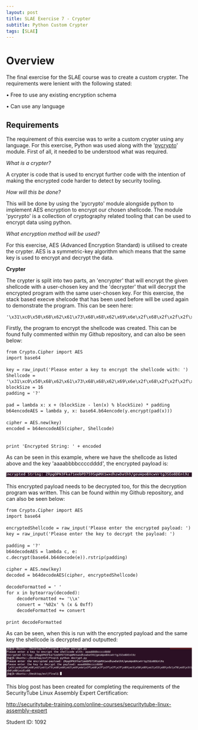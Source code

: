 ```yaml
---
layout: post
title: SLAE Exercise 7 - Crypter
subtitle: Python Custom Crypter
tags: [SLAE]
---
```


Overview
======

The final exercise for the SLAE course was to create a custom crypter. The requirements were lenient with the following stated:

  • Free to use any existing encryption schema
  
  • Can use any language
  
Requirements
------

The requirement of this exercise was to write a custom crypter using any language. For this exercise, Python was used along with the '[pycrypto]('https://www.dlitz.net/software/pycrypto/')' module. First of all, it needed to be understood what was required.

*What is a crypter?*

A crypter is  code that is used to encrypt further code with the intention of making the encrypted code harder to detect by security tooling. 

*How will this be done?*

This will be done by using the 'pycrypto' module alongside python to implement AES encryption to encrypt our chosen shellcode. The module 'pycrypto'  is a collection of cryptography related tooling that can be used to encrypt data using python. 

*What encryption method will be used?* 

For this exercise, AES (Advanced Encryption Standard) is utilised to create the crypter. AES is a symmetric-key algorithm which means that the same key is used to encrypt and decrypt the data.  

**Crypter**

The crypter is split into two parts, an 'encrypter' that will encrypt the given shellcode with a user-chosen key and the 'decrypter' that will decrypt the encrypted program with the same user-chosen key. For this exercise, the stack based execve shelcode that has been used before will be used again to demonstrate the program. This can be seen here:

	'\x31\xc0\x50\x68\x62\x61\x73\x68\x68\x62\x69\x6e\x2f\x68\x2f\x2f\x2f\x2f\x89\xe3\x50\x89\xe2\x53\x89\xe1\xb0\x0b\xcd\x80'
	
Firstly, the program to encrypt the shellcode was created. This can be found fully commented within my Github repository, and can also be seen below:

```
from Crypto.Cipher import AES
import base64

key = raw_input('Please enter a key to encrypt the shellcode with: ')
Shellcode = '\x31\xc0\x50\x68\x62\x61\x73\x68\x68\x62\x69\x6e\x2f\x68\x2f\x2f\x2f\x2f\x89\xe3\x50\x89\xe2\x53\x89\\xe1\xb0\x0b\xcd\x80'
blockSize = 16
padding = '?'
	
pad = lambda x: x + (blockSize - len(x) % blockSize) * padding
b64encodeAES = lambda y, x: base64.b64encode(y.encrypt(pad(x)))

cipher = AES.new(key)
encoded = b64encodeAES(cipher, Shellcode)


print 'Encrypted String: ' + encoded
```

As can be seen in this example, where we have the shellcode as listed above and the key 'aaaabbbbccccdddd', the encrypted payload is:

![string](https://raw.githubusercontent.com/14Deep/14deep.github.io/master/_posts/Images/EX%207/string.png)

This encrypted payload needs to be decrypted too, for this the decryption program was written. 
This can be found within my Github repository, and can also be seen below:

```
from Crypto.Cipher import AES
import base64
	
encryptedShellcode = raw_input('Please enter the encrypted payload: ')	
key = raw_input('Please enter the key to decrypt the payload: ')

padding = '?'
b64decodeAES = lambda c, e: c.decrypt(base64.b64decode(e)).rstrip(padding)

cipher = AES.new(key)
decoded = b64decodeAES(cipher, encryptedShellcode)
	
decodeFormatted = ' '
for x in bytearray(decoded):
	decodeFormatted += '\\x'
	convert = '%02x' % (x & 0xff)
	decodeFormatted += convert

print decodeFormatted 
```
	
As can be seen, when this is run with the encrypted payload and the same key the shellcode is decrypted and outputted:

![working](https://raw.githubusercontent.com/14Deep/14deep.github.io/master/_posts/Images/EX%207/working.png)


This blog post has been created for completing the requirements of the SecurityTube Linux Assembly Expert Certification:

http://securitytube-training.com/online-courses/securitytube-linux-assembly-expert

Student ID: 1092

